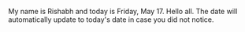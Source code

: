 My name is Rishabh and today is Friday, May 17. Hello all. The date will automatically update to today's date in case you did not notice.
